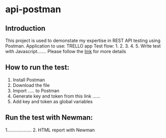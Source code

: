 # api-postman
## Introduction
This project is used to demonstate my expertise in REST API testing using Postman.
Application to use: TRELLO app
Test flow:
1. 
2. 
3.
4.
5.
Write test with Javascript.......
Please follow the [link](https://docs.google.com/spreadsheets/d/1WRHBKVxvaHdh-9NkFGlye0-qPGQdK5_DmP-fpAb5FK4/edit?usp=sharing) for more details 
## How to run the test:
1. Install Postman
2. Download the file
3. Import ..... to Postman
4. Generate key and token from this link ......
5. Add key and token as global variables
## Run the test with Newman:
1...................
2. HTML report with Newman

